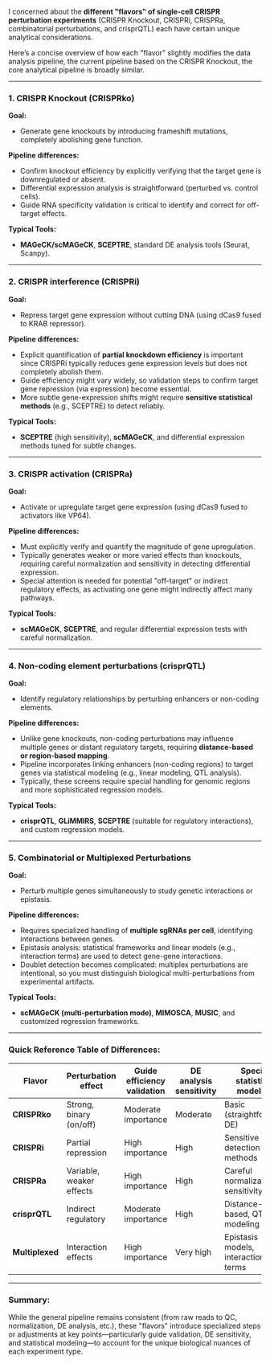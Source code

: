 I concerned about the **different "flavors" of single-cell CRISPR perturbation experiments** (CRISPR Knockout, CRISPRi, CRISPRa, combinatorial perturbations, and crisprQTL) each have certain unique analytical considerations. 

Here’s a concise overview of how each "flavor" slightly modifies the data analysis pipeline, the current pipeline based on the CRISPR Knockout, the core analytical pipeline is broadly similar. 

---

### 1. **CRISPR Knockout (CRISPRko)**

**Goal:**  
- Generate gene knockouts by introducing frameshift mutations, completely abolishing gene function.

**Pipeline differences:**  
- Confirm knockout efficiency by explicitly verifying that the target gene is downregulated or absent.
- Differential expression analysis is straightforward (perturbed vs. control cells).
- Guide RNA specificity validation is critical to identify and correct for off-target effects.

**Typical Tools:**  
- **MAGeCK/scMAGeCK**, **SCEPTRE**, standard DE analysis tools (Seurat, Scanpy).

---

### 2. **CRISPR interference (CRISPRi)**

**Goal:**  
- Repress target gene expression without cutting DNA (using dCas9 fused to KRAB repressor).

**Pipeline differences:**  
- Explicit quantification of **partial knockdown efficiency** is important since CRISPRi typically reduces gene expression levels but does not completely abolish them.
- Guide efficiency might vary widely, so validation steps to confirm target gene repression (via expression) become essential.
- More subtle gene-expression shifts might require **sensitive statistical methods** (e.g., SCEPTRE) to detect reliably.

**Typical Tools:**  
- **SCEPTRE** (high sensitivity), **scMAGeCK**, and differential expression methods tuned for subtle changes.

---

### 3. **CRISPR activation (CRISPRa)**

**Goal:**  
- Activate or upregulate target gene expression (using dCas9 fused to activators like VP64).

**Pipeline differences:**  
- Must explicitly verify and quantify the magnitude of gene upregulation.
- Typically generates weaker or more varied effects than knockouts, requiring careful normalization and sensitivity in detecting differential expression.
- Special attention is needed for potential "off-target" or indirect regulatory effects, as activating one gene might indirectly affect many pathways.

**Typical Tools:**  
- **scMAGeCK**, **SCEPTRE**, and regular differential expression tests with careful normalization.

---

### 4. **Non-coding element perturbations (crisprQTL)**

**Goal:**  
- Identify regulatory relationships by perturbing enhancers or non-coding elements.

**Pipeline differences:**  
- Unlike gene knockouts, non-coding perturbations may influence multiple genes or distant regulatory targets, requiring **distance-based or region-based mapping**.
- Pipeline incorporates linking enhancers (non-coding regions) to target genes via statistical modeling (e.g., linear modeling, QTL analysis).
- Typically, these screens require special handling for genomic regions and more sophisticated regression models.

**Typical Tools:**  
- **crisprQTL**, **GLiMMIRS**, **SCEPTRE** (suitable for regulatory interactions), and custom regression models.

---

### 5. **Combinatorial or Multiplexed Perturbations**

**Goal:**  
- Perturb multiple genes simultaneously to study genetic interactions or epistasis.

**Pipeline differences:**  
- Requires specialized handling of **multiple sgRNAs per cell**, identifying interactions between genes.
- Epistasis analysis: statistical frameworks and linear models (e.g., interaction terms) are used to detect gene-gene interactions.
- Doublet detection becomes complicated: multiplex perturbations are intentional, so you must distinguish biological multi-perturbations from experimental artifacts.

**Typical Tools:**  
- **scMAGeCK (multi-perturbation mode)**, **MIMOSCA**, **MUSIC**, and customized regression frameworks.

---

### Quick Reference Table of Differences:

| Flavor               | Perturbation effect      | Guide efficiency validation | DE analysis sensitivity | Special statistical modeling        |
|----------------------|--------------------------|-----------------------------|-------------------------|-------------------------------------|
| **CRISPRko**         | Strong, binary (on/off)  | Moderate importance         | Moderate                | Basic (straightforward DE)          |
| **CRISPRi**          | Partial repression       | High importance             | High                    | Sensitive detection methods         |
| **CRISPRa**          | Variable, weaker effects | High importance             | High                    | Careful normalization & sensitivity |
| **crisprQTL**        | Indirect regulatory      | Moderate importance         | High                    | Distance-based, QTL modeling        |
| **Multiplexed**      | Interaction effects      | High importance             | Very high               | Epistasis models, interaction terms |

---

### Summary:

While the general pipeline remains consistent (from raw reads to QC, normalization, DE analysis, etc.), these "flavors" introduce specialized steps or adjustments at key points—particularly guide validation, DE sensitivity, and statistical modeling—to account for the unique biological nuances of each experiment type.
